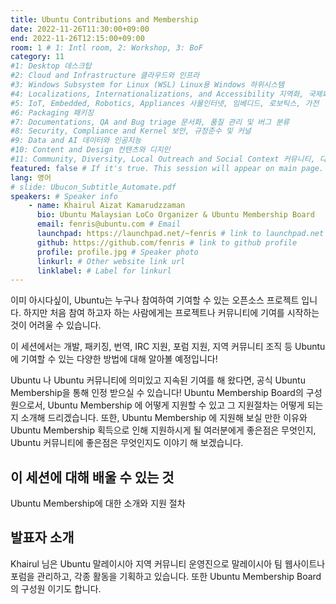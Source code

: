 ```yaml
---
title: Ubuntu Contributions and Membership
date: 2022-11-26T11:30:00+09:00
end: 2022-11-26T12:15:00+09:00
room: 1 # 1: Intl room, 2: Workshop, 3: BoF
category: 11
#1: Desktop 데스크탑
#2: Cloud and Infrastructure 클라우드와 인프라
#3: Windows Subsystem for Linux (WSL) Linux용 Windows 하위시스템
#4: Localizations, Internationalizations, and Accessibility 지역화, 국제화 및 접근성
#5: IoT, Embedded, Robotics, Appliances 사물인터넷, 임베디드, 로보틱스, 가전
#6: Packaging 패키징
#7: Documentations, QA and Bug triage 문서화, 품질 관리 및 버그 분류
#8: Security, Compliance and Kernel 보안, 규정준수 및 커널
#9: Data and AI 데이터와 인공지능
#10: Content and Design 컨텐츠와 디지인
#11: Community, Diversity, Local Outreach and Social Context 커뮤니티, 다양성, 지역 사회 협력과 사회적 관점
featured: false # If it's true. This session will appear on main page.
lang: 영어
# slide: Ubucon_Subtitle_Automate.pdf
speakers: # Speaker info
    - name: Khairul Aizat Kamarudzzaman
      bio: Ubuntu Malaysian LoCo Organizer & Ubuntu Membership Board
      email: fenris@ubuntu.com # Email
      launchpad: https://launchpad.net/~fenris # link to launchpad.net profile
      github: https://github.com/fenris # link to github profile
      profile: profile.jpg # Speaker photo
      linkurl: # Other website link url
      linklabel: # Label for linkurl
---
```


이미 아시다싶이, Ubuntu는 누구나 참여하여 기여할 수 있는 오픈소스 프로젝트 입니다. 하지만 처음 참여 하고자 하는 사람에게는 프로젝트나 커뮤니티에 기여를 시작하는 것이 어려울 수 있습니다.

이 세션에서는 개발, 패키징, 번역, IRC 지원, 포럼 지원, 지역 커뮤니티 조직 등 Ubuntu에 기여할 수 있는 다양한 방법에 대해 알아볼 예정입니다!

Ubuntu 나 Ubuntu 커뮤니티에 의미있고 지속된 기여를 해 왔다면, 공식 Ubuntu Membership을 통해 인정 받으실 수 있습니다! Ubuntu Membership Board의 구성원으로서, Ubuntu Membership 에 어떻게 지원할 수 있고 그 지원절차는 어떻게 되는지 소개해 드리겠습니다. 또한, Ubuntu Membership 에 지원해 보실 만한 이유와 Ubuntu Membership 획득으로 인해 지원하시게 될 여러분에게 좋은점은 무엇인지, Ubuntu 커뮤니티에 좋은점은 무엇인지도 이야기 해 보겠습니다.

## 이 세션에 대해 배울 수 있는 것
Ubuntu Membership에 대한 소개와 지원 절차

## 발표자 소개
Khairul 님은 Ubuntu 말레이시아 지역 커뮤니티 운영진으로 말레이시아 팀 웹사이트나 포럼을 관리하고, 각종 활동을 기획하고 있습니다. 또한 Ubuntu Membership Board의 구성원 이기도 합니다.
